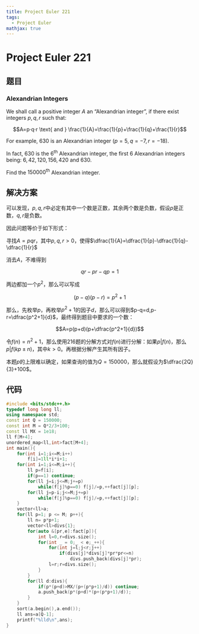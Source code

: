 ```yaml
---
title: Project Euler 221
tags:
  - Project Euler
mathjax: true
---
```

<escape><!-- more --></escape>
    

# Project Euler 221
## 题目
### Alexandrian Integers

We shall call a positive integer $A$ an “Alexandrian integer”, if there exist integers $p, q, r$ such that:

$$A=p·q·r \text{ and } \frac{1}{A}=\frac{1}{p}+\frac{1}{q}+\frac{1}{r}$$

For example, $630$ is an Alexandrian integer ($p = 5, q = -7, r = -18$). 

In fact, $630$ is the $6^{\text{th}}$ Alexandrian integer,  the first $6$ Alexandrian integers being: $6, 42, 120, 156, 420$ and $630$.

Find the $150000^{\text{th}}$ Alexandrian integer.


## 解决方案

可以发现，$p,q,r$中必定有其中一个数是正数，其余两个数是负数，假设$p$是正数，$q,r$是负数。

因此问题等价于如下形式：

寻找$A=pqr$，其中$p,q,r>0$，使得$\dfrac{1}{A}=\dfrac{1}{p}-\dfrac{1}{q}-\dfrac{1}{r}$

消去$A$，不难得到

$$qr-pr-qp=1$$

两边都加一个$p^2$，那么可以写成

$$(p-q)(p-r)=p^2+1$$

那么，先枚举$p$，再枚举$p^2+1$的因子$d$，那么可以得到$p-q=d,p-r=\dfrac{p^2+1}{d}$，最终得到题目中要求的一个数：

$$A=p(p+d)(p+\dfrac{p^2+1}{d})$$

令$f(n)=n^2+1$，那么使用216题的分解方式对$f(n)$进行分解：如果$p|f(n)$，那么$p|f(kp\pm n)$，其中$k>0$。再根据分解产生其所有因子。

本题$p$的上限难以确定，如果查询的值为$Q=150000$，那么就假设为$\dfrac{2Q}{3}+100$。

## 代码

```C++
#include <bits/stdc++.h>
typedef long long ll;
using namespace std;
const int Q = 150000;
const int M = Q*2/3+100;
const ll MX = 1e18;
ll f[M+4];
unordered_map<ll,int>fact[M+4];
int main(){
    for(int i=1;i<=M;i++)
        f[i]=1ll*i*i+1;
    for(int i=1;i<=M;i++){
        ll p=f[i];
        if(p==1) continue;
        for(ll j=i;j<=M;j+=p)
            while(f[j]%p==0) f[j]/=p,++fact[j][p];
        for(ll j=p-i;j<=M;j+=p)
            while(f[j]%p==0) f[j]/=p,++fact[j][p];
    }
    vector<ll>a;
    for(ll p=1; p <= M; p++){
        ll n= p*p+1;
        vector<ll>divs{1};
        for(auto &[pr,e]:fact[p]){
            int l=0,r=divs.size();
            for(int _ = 0;_ < e;_++){
                for(int j=l;j<r;j++)
                    if(divs[j]*divs[j]*pr*pr<=n)
                        divs.push_back(divs[j]*pr);
                l=r;r=divs.size();
            }
        }
        for(ll d:divs){
            if(p*(p+d)>MX/(p+(p*p+1)/d)) continue;
            a.push_back(p*(p+d)*(p+(p*p+1)/d));
        }
    }
    sort(a.begin(),a.end());
    ll ans=a[Q-1];
    printf("%lld\n",ans);
}
```
